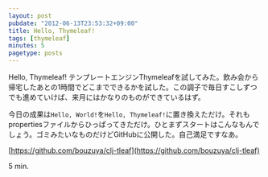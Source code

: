 ```yaml
---
layout: post
pubdate: "2012-06-13T23:53:32+09:00"
title: Hello, Thymeleaf!
tags: [thymeleaf]
minutes: 5
pagetype: posts
---
```

Hello, Thymeleaf! テンプレートエンジンThymeleafを試してみた。飲み会から帰宅したあとの1時間でどこまでできるかを試した。この調子で毎日すこしずつでも進めていけば、来月にはかなりのものができているはず。

今日の成果は`Hello, World!`を`Hello, Thymeleaf!`に置き換えただけ。それもpropertiesファイルからひっぱってきただけ。ひとまずスタートはこんなもんでしょう。ゴミみたいなものだけどGitHubに公開した。自己満足ですなあ。

[https://github.com/bouzuya/clj-tleaf](https://github.com/bouzuya/clj-tleaf)

5 min.
